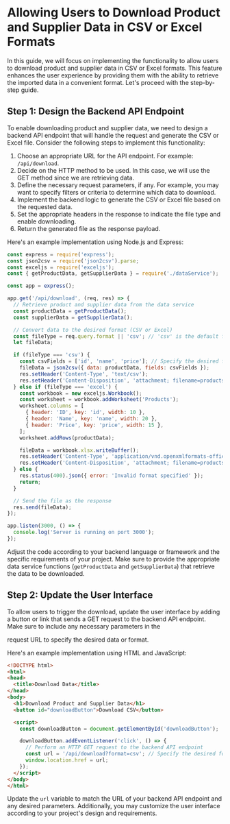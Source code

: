# Allowing Users to Download Product and Supplier Data in CSV or Excel Formats

In this guide, we will focus on implementing the functionality to allow users to download product and supplier data in CSV or Excel formats. This feature enhances the user experience by providing them with the ability to retrieve the imported data in a convenient format. Let's proceed with the step-by-step guide.

## Step 1: Design the Backend API Endpoint

To enable downloading product and supplier data, we need to design a backend API endpoint that will handle the request and generate the CSV or Excel file. Consider the following steps to implement this functionality:

1. Choose an appropriate URL for the API endpoint. For example: `/api/download`.
2. Decide on the HTTP method to be used. In this case, we will use the GET method since we are retrieving data.
3. Define the necessary request parameters, if any. For example, you may want to specify filters or criteria to determine which data to download.
4. Implement the backend logic to generate the CSV or Excel file based on the requested data.
5. Set the appropriate headers in the response to indicate the file type and enable downloading.
6. Return the generated file as the response payload.

Here's an example implementation using Node.js and Express:

```javascript
const express = require('express');
const json2csv = require('json2csv').parse;
const exceljs = require('exceljs');
const { getProductData, getSupplierData } = require('./dataService');

const app = express();

app.get('/api/download', (req, res) => {
  // Retrieve product and supplier data from the data service
  const productData = getProductData();
  const supplierData = getSupplierData();

  // Convert data to the desired format (CSV or Excel)
  const fileType = req.query.format || 'csv'; // 'csv' is the default format
  let fileData;

  if (fileType === 'csv') {
    const csvFields = ['id', 'name', 'price']; // Specify the desired fields for CSV
    fileData = json2csv({ data: productData, fields: csvFields });
    res.setHeader('Content-Type', 'text/csv');
    res.setHeader('Content-Disposition', 'attachment; filename=products.csv');
  } else if (fileType === 'excel') {
    const workbook = new exceljs.Workbook();
    const worksheet = workbook.addWorksheet('Products');
    worksheet.columns = [
      { header: 'ID', key: 'id', width: 10 },
      { header: 'Name', key: 'name', width: 20 },
      { header: 'Price', key: 'price', width: 15 },
    ];
    worksheet.addRows(productData);

    fileData = workbook.xlsx.writeBuffer();
    res.setHeader('Content-Type', 'application/vnd.openxmlformats-officedocument.spreadsheetml.sheet');
    res.setHeader('Content-Disposition', 'attachment; filename=products.xlsx');
  } else {
    res.status(400).json({ error: 'Invalid format specified' });
    return;
  }

  // Send the file as the response
  res.send(fileData);
});

app.listen(3000, () => {
  console.log('Server is running on port 3000');
});
```

Adjust the code according to your backend language or framework and the specific requirements of your project. Make sure to provide the appropriate data service functions (`getProductData` and `getSupplierData`) that retrieve the data to be downloaded.

## Step 2: Update the User Interface

To allow users to trigger the download, update the user interface by adding a button or link that sends a GET request to the backend API endpoint. Make sure to include any necessary parameters in the

 request URL to specify the desired data or format.

Here's an example implementation using HTML and JavaScript:

```html
<!DOCTYPE html>
<html>
<head>
  <title>Download Data</title>
</head>
<body>
  <h1>Download Product and Supplier Data</h1>
  <button id="downloadButton">Download CSV</button>

  <script>
    const downloadButton = document.getElementById('downloadButton');

    downloadButton.addEventListener('click', () => {
      // Perform an HTTP GET request to the backend API endpoint
      const url = '/api/download?format=csv'; // Specify the desired format (e.g., 'csv', 'excel')
      window.location.href = url;
    });
  </script>
</body>
</html>
```

Update the `url` variable to match the URL of your backend API endpoint and any desired parameters. Additionally, you may customize the user interface according to your project's design and requirements.

